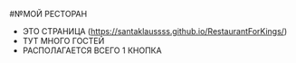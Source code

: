 #№МОЙ РЕСТОРАН
- ЭТО СТРАНИЦА (https://santaklaussss.github.io/RestaurantForKings/)
- ТУТ МНОГО ГОСТЕЙ
- РАСПОЛАГАЕТСЯ ВСЕГО 1 КНОПКА

